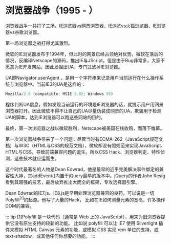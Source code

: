 
# 浏览器战争（1995 - ）

浏览器战争一共打了三场，IE浏览器vs网景浏览器、IE浏览vs火狐浏览器、IE浏览器vs谷歌浏览器。

第一场浏览器之战打得尤其激烈。

微软的IE浏览器发布于1994年，但此时的网景已经占领绝对优势。微软在落后的情况，反编译Netscape的源码，推出IE与JScript。但是由于Bug非常多，大家不愿意为IE开发网站，因此发掘出UA，专门过滤掉IE浏览器。

UA即Navigator.userAgent ，是用一个字符串来记录用户当前运行在什么操作系统与浏览器中。当前IE3的UA是这样的：

```js
Mozilla/2.0 (compatible; MSIE 3.02; Windows 95)
```

程序判断UA信息，假如发现当前运行的环境是IE浏览器的话，就提示用户用网景浏览器打开。因此微软不得不让自己的UA尽量伪装成网景的UA，欺骗用于检测UA的脚本，达到IE浏览器可以跑这些网站的目的。

最终，第一次浏览器之战以微软胜利，Netscape被美国在线收购，而落下帷幕。

第一次浏览器战争带来了一个问题：尽管当时有ECMA-262（JavaScript规范文档）与W3C（HTML与CSS的规范文档），微软却没有照规范来实现JavaScript、HTML与CSS，导致前端兼容问题的诞生。所以CSS Hack、浏览器判定、特性侦测，这些技术就应运而生。

这个时代最著名的人物是Dean Edwrad，他是最早的近乎完美解决事件绑定的兼容性大神，其addEvent()内置于jQuery最早的版本中。jQuery的作者John Resig看到其超强的技艺，最后放弃推出大而全的框架，专攻选择器引擎。

Dean Edwrad的IE7.js、IE8.js是早期处理浏览器兼容的良药，可以说是一切Polyfill<sup>[1]</sup>的起源。他写了大量的Hack， 比如在IE如何测量元素的宽高，许多操作DOM的兼容。

::: tip
[1]Polyfill 是一块代码（通常是 Web 上的 JavaScript），用来为旧浏览器提供它没有原生支持的较新的功能。
比如说 polyfill 可以让 IE7 使用 Silverlight 插件来模拟 HTML Canvas 元素的功能，或模拟 CSS 实现 rem 单位的支持，或 text-shadow，或其他任何你想要的功能。
:::